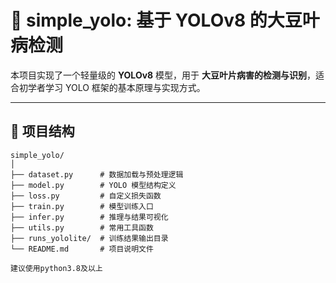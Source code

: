 # 🧠 simple_yolo: 基于 YOLOv8 的大豆叶病检测

本项目实现了一个轻量级的 **YOLOv8** 模型，用于 **大豆叶片病害的检测与识别**，适合初学者学习 YOLO 框架的基本原理与实现方式。

---

## 📁 项目结构

```text
simple_yolo/
│
├── dataset.py      # 数据加载与预处理逻辑
├── model.py        # YOLO 模型结构定义
├── loss.py         # 自定义损失函数
├── train.py        # 模型训练入口
├── infer.py        # 推理与结果可视化
├── utils.py        # 常用工具函数
├── runs_yololite/  # 训练结果输出目录
└── README.md       # 项目说明文件

建议使用python3.8及以上
